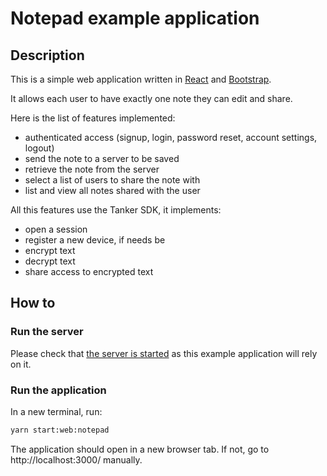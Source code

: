 # Notepad example application

## Description

This is a simple web application written in [React](https://reactjs.org/) and [Bootstrap](https://react-bootstrap.github.io/).

It allows each user to have exactly one note they can edit and share.

Here is the list of features implemented:

- authenticated access (signup, login, password reset, account settings, logout)
- send the note to a server to be saved
- retrieve the note from the server
- select a list of users to share the note with
- list and view all notes shared with the user

All this features use the Tanker SDK, it implements:
- open a session
- register a new device, if needs be
- encrypt text
- decrypt text
- share access to encrypted text

## How to

### Run the server

Please check that [the server is started](../../../README.md) as this example application will rely on it.

### Run the application

In a new terminal, run:

```bash
yarn start:web:notepad
```

The application should open in a new browser tab. If not, go to http://localhost:3000/ manually.
